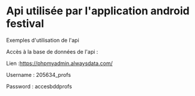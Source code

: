# Api utilisée par l'application android festival

Exemples d'utilisation de l'api

Accès à la base de données de l'api :

Lien :https://phpmyadmin.alwaysdata.com/

Username : 205634_profs

Password : accesbddprofs
